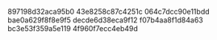 897198d32aca95b0
43e8258c87c4251c
064c7dcc90e11bdd
bae0a629f8f8e9f5
decde6d38eca9f12
f07b4aa8f1d84a63
bc3e53f359a5e119
4f960f7ecc4eb49d

